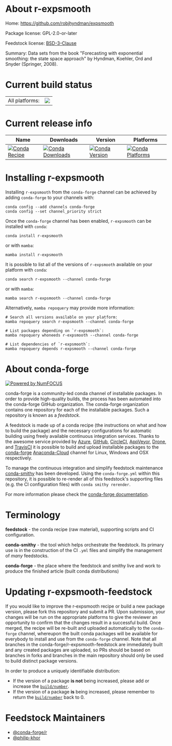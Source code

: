 About r-expsmooth
=================

Home: https://github.com/robjhyndman/expsmooth

Package license: GPL-2.0-or-later

Feedstock license: [BSD-3-Clause](https://github.com/conda-forge/r-expsmooth-feedstock/blob/main/LICENSE.txt)

Summary: Data sets from the book "Forecasting with exponential smoothing: the state space approach" by  Hyndman, Koehler, Ord and Snyder (Springer, 2008).

Current build status
====================


<table><tr><td>All platforms:</td>
    <td>
      <a href="https://dev.azure.com/conda-forge/feedstock-builds/_build/latest?definitionId=5739&branchName=main">
        <img src="https://dev.azure.com/conda-forge/feedstock-builds/_apis/build/status/r-expsmooth-feedstock?branchName=main">
      </a>
    </td>
  </tr>
</table>

Current release info
====================

| Name | Downloads | Version | Platforms |
| --- | --- | --- | --- |
| [![Conda Recipe](https://img.shields.io/badge/recipe-r--expsmooth-green.svg)](https://anaconda.org/conda-forge/r-expsmooth) | [![Conda Downloads](https://img.shields.io/conda/dn/conda-forge/r-expsmooth.svg)](https://anaconda.org/conda-forge/r-expsmooth) | [![Conda Version](https://img.shields.io/conda/vn/conda-forge/r-expsmooth.svg)](https://anaconda.org/conda-forge/r-expsmooth) | [![Conda Platforms](https://img.shields.io/conda/pn/conda-forge/r-expsmooth.svg)](https://anaconda.org/conda-forge/r-expsmooth) |

Installing r-expsmooth
======================

Installing `r-expsmooth` from the `conda-forge` channel can be achieved by adding `conda-forge` to your channels with:

```
conda config --add channels conda-forge
conda config --set channel_priority strict
```

Once the `conda-forge` channel has been enabled, `r-expsmooth` can be installed with `conda`:

```
conda install r-expsmooth
```

or with `mamba`:

```
mamba install r-expsmooth
```

It is possible to list all of the versions of `r-expsmooth` available on your platform with `conda`:

```
conda search r-expsmooth --channel conda-forge
```

or with `mamba`:

```
mamba search r-expsmooth --channel conda-forge
```

Alternatively, `mamba repoquery` may provide more information:

```
# Search all versions available on your platform:
mamba repoquery search r-expsmooth --channel conda-forge

# List packages depending on `r-expsmooth`:
mamba repoquery whoneeds r-expsmooth --channel conda-forge

# List dependencies of `r-expsmooth`:
mamba repoquery depends r-expsmooth --channel conda-forge
```


About conda-forge
=================

[![Powered by
NumFOCUS](https://img.shields.io/badge/powered%20by-NumFOCUS-orange.svg?style=flat&colorA=E1523D&colorB=007D8A)](https://numfocus.org)

conda-forge is a community-led conda channel of installable packages.
In order to provide high-quality builds, the process has been automated into the
conda-forge GitHub organization. The conda-forge organization contains one repository
for each of the installable packages. Such a repository is known as a *feedstock*.

A feedstock is made up of a conda recipe (the instructions on what and how to build
the package) and the necessary configurations for automatic building using freely
available continuous integration services. Thanks to the awesome service provided by
[Azure](https://azure.microsoft.com/en-us/services/devops/), [GitHub](https://github.com/),
[CircleCI](https://circleci.com/), [AppVeyor](https://www.appveyor.com/),
[Drone](https://cloud.drone.io/welcome), and [TravisCI](https://travis-ci.com/)
it is possible to build and upload installable packages to the
[conda-forge](https://anaconda.org/conda-forge) [Anaconda-Cloud](https://anaconda.org/)
channel for Linux, Windows and OSX respectively.

To manage the continuous integration and simplify feedstock maintenance
[conda-smithy](https://github.com/conda-forge/conda-smithy) has been developed.
Using the ``conda-forge.yml`` within this repository, it is possible to re-render all of
this feedstock's supporting files (e.g. the CI configuration files) with ``conda smithy rerender``.

For more information please check the [conda-forge documentation](https://conda-forge.org/docs/).

Terminology
===========

**feedstock** - the conda recipe (raw material), supporting scripts and CI configuration.

**conda-smithy** - the tool which helps orchestrate the feedstock.
                   Its primary use is in the construction of the CI ``.yml`` files
                   and simplify the management of *many* feedstocks.

**conda-forge** - the place where the feedstock and smithy live and work to
                  produce the finished article (built conda distributions)


Updating r-expsmooth-feedstock
==============================

If you would like to improve the r-expsmooth recipe or build a new
package version, please fork this repository and submit a PR. Upon submission,
your changes will be run on the appropriate platforms to give the reviewer an
opportunity to confirm that the changes result in a successful build. Once
merged, the recipe will be re-built and uploaded automatically to the
`conda-forge` channel, whereupon the built conda packages will be available for
everybody to install and use from the `conda-forge` channel.
Note that all branches in the conda-forge/r-expsmooth-feedstock are
immediately built and any created packages are uploaded, so PRs should be based
on branches in forks and branches in the main repository should only be used to
build distinct package versions.

In order to produce a uniquely identifiable distribution:
 * If the version of a package **is not** being increased, please add or increase
   the [``build/number``](https://docs.conda.io/projects/conda-build/en/latest/resources/define-metadata.html#build-number-and-string).
 * If the version of a package **is** being increased, please remember to return
   the [``build/number``](https://docs.conda.io/projects/conda-build/en/latest/resources/define-metadata.html#build-number-and-string)
   back to 0.

Feedstock Maintainers
=====================

* [@conda-forge/r](https://github.com/conda-forge/r/)
* [@philip-khor](https://github.com/philip-khor/)

